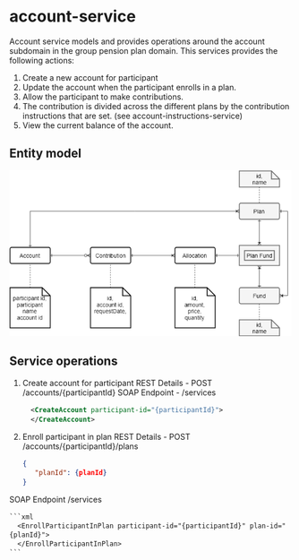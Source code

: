 # account-service

Account service models and provides operations around the account subdomain in the group pension plan domain.
This services provides the following actions:
1. Create a new account for participant
2. Update the account when the participant enrolls in a plan.
3. Allow the participant to make contributions.
  1. The contribution is divided across the different plans by the contribution instructions that are set. (see account-instructions-service)
4. View the current balance of the account.

## Entity model

![ER Diagram](account-er-model.png)

## Service operations
1. Create account for participant
    REST Details - POST /accounts/{participantId}
    SOAP Endpoint - /services
    
    ```xml
      <CreateAccount participant-id="{participantId}">
      </CreateAccount>
    ```

2. Enroll participant in plan
    REST Details - POST /accounts/{participantId}/plans
  
      ```json
      {
         "planId": {planId}
      }
      ```

  SOAP Endpoint /services
  
    ```xml
      <EnrollParticipantInPlan participant-id="{participantId}" plan-id="{planId}">
      </EnrollParticipantInPlan>
    ```

